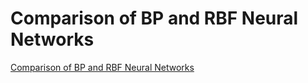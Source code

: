 # Comparison of BP and RBF Neural Networks
[Comparison of BP and RBF Neural Networks](https://aiwithcloud.com/2022/09/19/comparison_of_bp_and_rbf_neural_networks/)